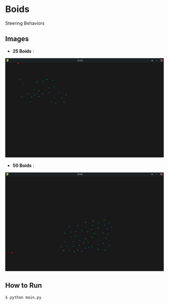 # Boids
Steering Behaviors

## Images
*   **25 Boids** :
<p align="center"> 
<img src="https://github.com/maldonadoq/boids/blob/master/img/boids25.png" width="600">
</p>

*   **50 Boids** :
<p align="center"> 
<img src="https://github.com/maldonadoq/boids/blob/master/img/boids50.png" width="600">
</p>

## How to Run
```bash
$ python main.py
```